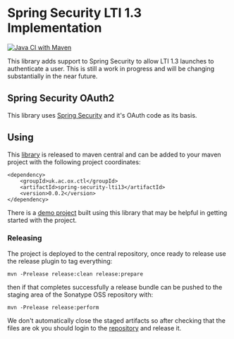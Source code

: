 # Spring Security LTI 1.3 Implementation

[![Java CI with Maven](https://github.com/oxctl/spring-security-lti13/actions/workflows/maven.yml/badge.svg)](https://github.com/oxctl/spring-security-lti13/actions/workflows/maven.yml)

This library adds support to Spring Security to allow LTI 1.3 launches to authenticate a user. This is still a work in progress and will be changing substantially in the near future.

## Spring Security OAuth2

This library uses [Spring Security](https://spring.io/projects/spring-security) and it's OAuth code as its basis.

## Using

This [library](https://search.maven.org/artifact/uk.ac.ox.ctl/spring-security-lti13) is released to maven central and can be added to your maven project with the following project coordinates:

    <dependency>
        <groupId>uk.ac.ox.ctl</groupId>
        <artifactId>spring-security-lti13</artifactId>
        <version>0.0.2</version>
    </dependency>

There is a [demo project](https://github.com/oxctl/spring-security-lti13-demo) built using this library that may be helpful in getting started with the project.

### Releasing

The project is deployed to the central repository, once ready to release use the release plugin to tag everything:

    mvn -Prelease release:clean release:prepare
    
then if that completes successfully a release bundle can be pushed to the staging area of the Sonatype OSS repository with:

    mvn -Prelease release:perform
    
We don't automatically close the staged artifacts so after checking that the files are ok you should login to the [repository](https://oss.sonatype.org/) and release it.

